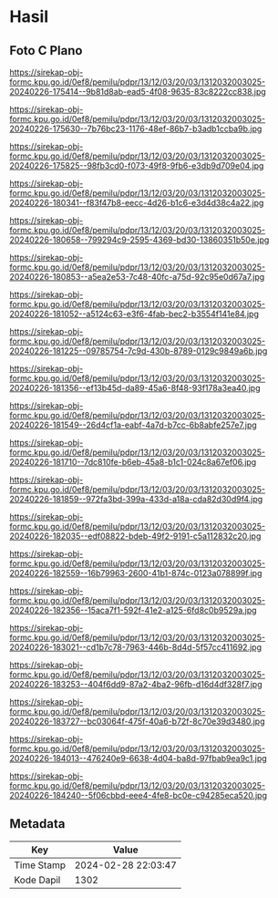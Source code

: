 # Hasil

## Foto C Plano

https://sirekap-obj-formc.kpu.go.id/0ef8/pemilu/pdpr/13/12/03/20/03/1312032003025-20240226-175414--9b81d8ab-ead5-4f08-9635-83c8222cc838.jpg

https://sirekap-obj-formc.kpu.go.id/0ef8/pemilu/pdpr/13/12/03/20/03/1312032003025-20240226-175630--7b76bc23-1176-48ef-86b7-b3adb1ccba9b.jpg

https://sirekap-obj-formc.kpu.go.id/0ef8/pemilu/pdpr/13/12/03/20/03/1312032003025-20240226-175825--98fb3cd0-f073-49f8-9fb6-e3db9d709e04.jpg

https://sirekap-obj-formc.kpu.go.id/0ef8/pemilu/pdpr/13/12/03/20/03/1312032003025-20240226-180341--f83f47b8-eecc-4d26-b1c6-e3d4d38c4a22.jpg

https://sirekap-obj-formc.kpu.go.id/0ef8/pemilu/pdpr/13/12/03/20/03/1312032003025-20240226-180658--799294c9-2595-4369-bd30-13860351b50e.jpg

https://sirekap-obj-formc.kpu.go.id/0ef8/pemilu/pdpr/13/12/03/20/03/1312032003025-20240226-180853--a5ea2e53-7c48-40fc-a75d-92c95e0d67a7.jpg

https://sirekap-obj-formc.kpu.go.id/0ef8/pemilu/pdpr/13/12/03/20/03/1312032003025-20240226-181052--a5124c63-e3f6-4fab-bec2-b3554f141e84.jpg

https://sirekap-obj-formc.kpu.go.id/0ef8/pemilu/pdpr/13/12/03/20/03/1312032003025-20240226-181225--09785754-7c9d-430b-8789-0129c9849a6b.jpg

https://sirekap-obj-formc.kpu.go.id/0ef8/pemilu/pdpr/13/12/03/20/03/1312032003025-20240226-181356--ef13b45d-da89-45a6-8f48-93f178a3ea40.jpg

https://sirekap-obj-formc.kpu.go.id/0ef8/pemilu/pdpr/13/12/03/20/03/1312032003025-20240226-181549--26d4cf1a-eabf-4a7d-b7cc-6b8abfe257e7.jpg

https://sirekap-obj-formc.kpu.go.id/0ef8/pemilu/pdpr/13/12/03/20/03/1312032003025-20240226-181710--7dc810fe-b6eb-45a8-b1c1-024c8a67ef06.jpg

https://sirekap-obj-formc.kpu.go.id/0ef8/pemilu/pdpr/13/12/03/20/03/1312032003025-20240226-181859--972fa3bd-399a-433d-a18a-cda82d30d9f4.jpg

https://sirekap-obj-formc.kpu.go.id/0ef8/pemilu/pdpr/13/12/03/20/03/1312032003025-20240226-182035--edf08822-bdeb-49f2-9191-c5a112832c20.jpg

https://sirekap-obj-formc.kpu.go.id/0ef8/pemilu/pdpr/13/12/03/20/03/1312032003025-20240226-182559--16b79963-2600-41b1-874c-0123a078899f.jpg

https://sirekap-obj-formc.kpu.go.id/0ef8/pemilu/pdpr/13/12/03/20/03/1312032003025-20240226-182356--15aca7f1-592f-41e2-a125-6fd8c0b9529a.jpg

https://sirekap-obj-formc.kpu.go.id/0ef8/pemilu/pdpr/13/12/03/20/03/1312032003025-20240226-183021--cd1b7c78-7963-446b-8d4d-5f57cc411692.jpg

https://sirekap-obj-formc.kpu.go.id/0ef8/pemilu/pdpr/13/12/03/20/03/1312032003025-20240226-183253--404f6dd9-87a2-4ba2-96fb-d16d4df328f7.jpg

https://sirekap-obj-formc.kpu.go.id/0ef8/pemilu/pdpr/13/12/03/20/03/1312032003025-20240226-183727--bc03064f-475f-40a6-b72f-8c70e39d3480.jpg

https://sirekap-obj-formc.kpu.go.id/0ef8/pemilu/pdpr/13/12/03/20/03/1312032003025-20240226-184013--476240e9-6638-4d04-ba8d-97fbab9ea9c1.jpg

https://sirekap-obj-formc.kpu.go.id/0ef8/pemilu/pdpr/13/12/03/20/03/1312032003025-20240226-184240--5f06cbbd-eee4-4fe8-bc0e-c94285eca520.jpg


## Metadata

| Key        | Value               |
| ---------- | ------------------- |
| Time Stamp | 2024-02-28 22:03:47 |
| Kode Dapil | 1302                |



